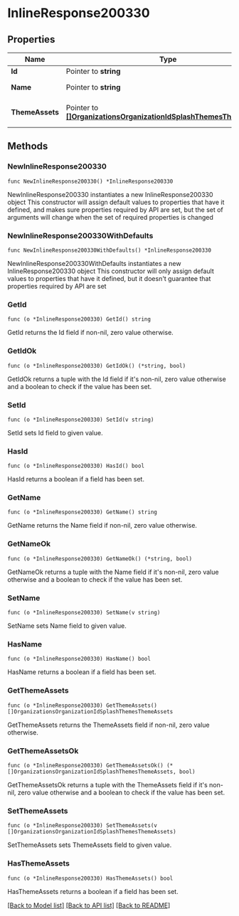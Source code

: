 # InlineResponse200330

## Properties

Name | Type | Description | Notes
------------ | ------------- | ------------- | -------------
**Id** | Pointer to **string** | theme id | [optional] 
**Name** | Pointer to **string** | theme name | [optional] 
**ThemeAssets** | Pointer to [**[]OrganizationsOrganizationIdSplashThemesThemeAssets**](OrganizationsOrganizationIdSplashThemesThemeAssets.md) | list of theme assets | [optional] 

## Methods

### NewInlineResponse200330

`func NewInlineResponse200330() *InlineResponse200330`

NewInlineResponse200330 instantiates a new InlineResponse200330 object
This constructor will assign default values to properties that have it defined,
and makes sure properties required by API are set, but the set of arguments
will change when the set of required properties is changed

### NewInlineResponse200330WithDefaults

`func NewInlineResponse200330WithDefaults() *InlineResponse200330`

NewInlineResponse200330WithDefaults instantiates a new InlineResponse200330 object
This constructor will only assign default values to properties that have it defined,
but it doesn't guarantee that properties required by API are set

### GetId

`func (o *InlineResponse200330) GetId() string`

GetId returns the Id field if non-nil, zero value otherwise.

### GetIdOk

`func (o *InlineResponse200330) GetIdOk() (*string, bool)`

GetIdOk returns a tuple with the Id field if it's non-nil, zero value otherwise
and a boolean to check if the value has been set.

### SetId

`func (o *InlineResponse200330) SetId(v string)`

SetId sets Id field to given value.

### HasId

`func (o *InlineResponse200330) HasId() bool`

HasId returns a boolean if a field has been set.

### GetName

`func (o *InlineResponse200330) GetName() string`

GetName returns the Name field if non-nil, zero value otherwise.

### GetNameOk

`func (o *InlineResponse200330) GetNameOk() (*string, bool)`

GetNameOk returns a tuple with the Name field if it's non-nil, zero value otherwise
and a boolean to check if the value has been set.

### SetName

`func (o *InlineResponse200330) SetName(v string)`

SetName sets Name field to given value.

### HasName

`func (o *InlineResponse200330) HasName() bool`

HasName returns a boolean if a field has been set.

### GetThemeAssets

`func (o *InlineResponse200330) GetThemeAssets() []OrganizationsOrganizationIdSplashThemesThemeAssets`

GetThemeAssets returns the ThemeAssets field if non-nil, zero value otherwise.

### GetThemeAssetsOk

`func (o *InlineResponse200330) GetThemeAssetsOk() (*[]OrganizationsOrganizationIdSplashThemesThemeAssets, bool)`

GetThemeAssetsOk returns a tuple with the ThemeAssets field if it's non-nil, zero value otherwise
and a boolean to check if the value has been set.

### SetThemeAssets

`func (o *InlineResponse200330) SetThemeAssets(v []OrganizationsOrganizationIdSplashThemesThemeAssets)`

SetThemeAssets sets ThemeAssets field to given value.

### HasThemeAssets

`func (o *InlineResponse200330) HasThemeAssets() bool`

HasThemeAssets returns a boolean if a field has been set.


[[Back to Model list]](../README.md#documentation-for-models) [[Back to API list]](../README.md#documentation-for-api-endpoints) [[Back to README]](../README.md)


